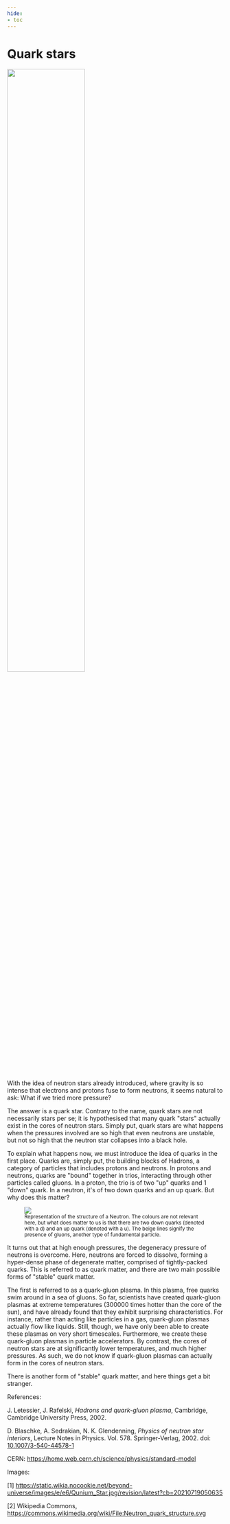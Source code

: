 ```yaml
---
hide:
- toc
---
```

# Quark stars

<img style="width: 60%" src="https://hips.hearstapps.com/pop.h-cdn.co/assets/16/46/640x352/gallery-1479416701-screen-shot-2016-11-17-at-40413-pm.jpg?resize=1200:*">

With the idea of neutron stars already introduced, where gravity is so intense that electrons and protons fuse to form neutrons, it seems natural to ask: What if we tried more pressure?

The answer is a quark star. Contrary to the name, quark stars are not necessarily stars per se; it is hypothesised that many quark "stars" actually exist in the cores of neutron stars. Simply put, quark stars are what happens when the pressures involved are so high that even neutrons are unstable, but not so high that the neutron star collapses into a black hole.

To explain what happens now, we must introduce the idea of quarks in the first place. Quarks are, simply put, the building blocks of Hadrons, a category of particles that includes protons and neutrons. In protons and neutrons, quarks are "bound" together in trios, interacting through other particles called gluons. In a proton, the trio is of two "up" quarks and 1 "down" quark. In a neutron, it's of two down quarks and an up quark. But why does this matter?

<figure>
    <img src="https://upload.wikimedia.org/wikipedia/commons/b/bf/Neutron_quark_structure.svg"/>
    <figcaption align = "left">
    <small>Representation of the structure of a Neutron. The colours are not relevant here, but what does matter to us is that there are two down quarks (denoted with a d) and an up quark (denoted with a u). The beige lines signify the presence of gluons, another type of fundamental particle.</small>
    </figcaption>
</figure>

It turns out that at high enough pressures, the degeneracy pressure of neutrons is overcome. Here, neutrons are forced to dissolve, forming a hyper-dense phase of degenerate matter, comprised of tightly-packed quarks. This is referred to as quark matter, and there are two main possible forms of "stable" quark matter.

The first is referred to as a quark-gluon plasma. In this plasma, free quarks swim around in a sea of gluons. So far, scientists have created quark-gluon plasmas at extreme temperatures (300000 times hotter than the core of the sun), and have already found that they exhibit surprising characteristics. For instance, rather than acting like particles in a gas, quark-gluon plasmas actually flow like liquids. Still, though, we have only been able to create these plasmas on very short timescales. Furthermore, we create these quark-gluon plasmas in particle accelerators. By contrast, the cores of neutron stars are at significantly lower temperatures, and much higher pressures. As such, we do not know if quark-gluon plasmas can actually form in the cores of neutron stars.

There is another form of "stable" quark matter, and here things get a bit stranger.


References:

J. Letessier, J. Rafelski, _Hadrons and quark-gluon plasma_, Cambridge, Cambridge University Press, 2002.

D. Blaschke, A. Sedrakian, N. K. Glendenning, _Physics of neutron star interiors_, Lecture Notes in Physics. Vol. 578. Springer-Verlag, 2002. doi: [10.1007/3-540-44578-1](https://doi.org/10.1007%2F3-540-44578-1)

CERN: https://home.web.cern.ch/science/physics/standard-model


Images:

\[1\] https://static.wikia.nocookie.net/beyond-universe/images/e/e6/Qunium_Star.jpg/revision/latest?cb=20210719050635

\[2\] Wikipedia Commons, https://commons.wikimedia.org/wiki/File:Neutron_quark_structure.svg